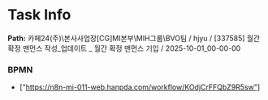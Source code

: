# Task Info

**Path:** 카페24(주)\본사사업장\[CG]MI본부\MIH그룹\BVO팀 / hjyu / [337585] 월간 확정 맨먼스 작성_업데이트 _ 월간 확정 맨먼스 기입 / 2025-10-01_00-00-00

### BPMN
- ["https://n8n-mi-011-web.hanpda.com/workflow/KOdjCrFFQbZ9R5sw"]

